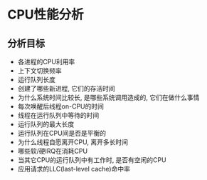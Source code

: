 # CPU性能分析

## 分析目标

- 各进程的CPU利用率
- 上下文切换频率
- 运行队列长度
- 创建了哪些新进程, 它们的存活时间
- 为什么系统时间比较长, 是哪些系统调用造成的, 它们在做什么事情
- 每次唤醒后线程on-CPU的时间
- 线程在运行队列中等待的时间
- 运行队列的最大长度
- 运行队列在CPU间是否是平衡的
- 为什么线程自愿离开CPU, 离开多长时间
- 哪些软/硬IRQ在消耗CPU
- 当其它CPU的运行队列中有工作时, 是否有空闲的CPU
- 应用请求的LLC(last-level cache)命中率
